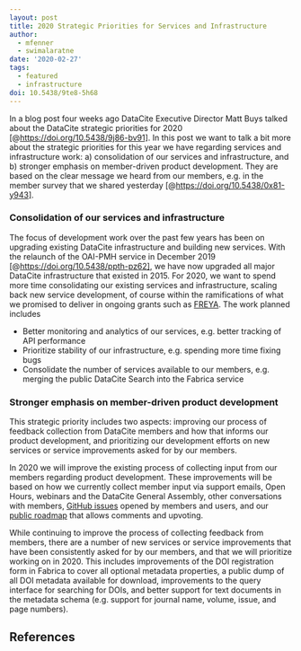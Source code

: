 ```yaml
---
layout: post
title: 2020 Strategic Priorities for Services and Infrastructure
author:
  - mfenner
  - swimalaratne
date: '2020-02-27'
tags:
  - featured
  - infrastructure
doi: 10.5438/9te8-5h68
---
```

In a blog post four weeks ago DataCite Executive Director Matt Buys talked about the DataCite strategic priorities for 2020 [@https://doi.org/10.5438/9j86-bv91]. In this post we want to talk a bit more about the strategic priorities for this year we have regarding services and infrastructure work: a) consolidation of our services and infrastructure, and b) stronger emphasis on member-driven product development. They are based on the clear message we heard from our members, e.g. in the member survey that we shared yesterday [@https://doi.org/10.5438/0x81-y943].

### Consolidation of our services and infrastructure

The focus of development work over the past few years has been on upgrading existing DataCite infrastructure and building new services. With the relaunch of the OAI-PMH service in December 2019 [@https://doi.org/10.5438/ppth-pz62], we have now upgraded all major DataCite infrastructure that existed in 2015. For 2020, we want to spend more time consolidating our existing services and infrastructure, scaling back new service development, of course within the ramifications of what we promised to deliver in ongoing grants such as [FREYA](https://www.project-freya.eu/en). The work planned includes

* Better monitoring and analytics of our services, e.g. better tracking of API performance 
* Prioritize stability of our infrastructure, e.g. spending more time fixing bugs
* Consolidate the number of services available to our members, e.g. merging the public DataCite Search into the Fabrica service

### Stronger emphasis on member-driven product development

This strategic priority includes two aspects: improving our process of feedback collection from DataCite members and how that informs our product development, and prioritizing our development efforts on new services or service improvements asked for by our members.

In 2020 we will improve the existing process of collecting input from our members regarding product development. These improvements will be based on how we currently collect member input via support emails, Open Hours, webinars and the DataCite General Assembly, other conversations with members, [GitHub issues](https://github.com/datacite/datacite/issues) opened by members and users, and our [public roadmap](https://datacite.org/roadmap.html) that allows comments and upvoting.

While continuing to improve the process of collecting feedback from members, there are a number of new services or service improvements that have been consistently asked for by our members, and that we will prioritize working on in 2020. This includes improvements of the DOI registration form in Fabrica to cover all optional metadata properties, a public dump of all DOI metadata available for download, improvements to the query interface for searching for DOIs, and better support for text documents in the metadata schema (e.g. support for journal name, volume, issue, and page numbers).

## References
